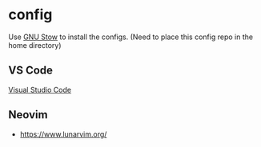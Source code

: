 # config

Use [GNU Stow](https://www.gnu.org/software/stow/) to install the configs. (Need to place this config repo in the home directory)

## VS Code

[Visual Studio Code](https://code.visualstudio.com/download)

## Neovim

- <https://www.lunarvim.org/>
